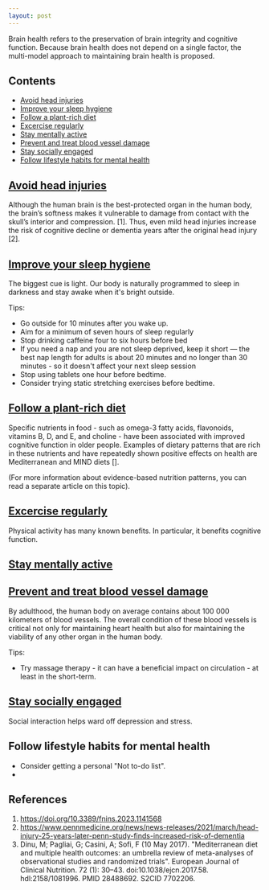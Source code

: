 ```yaml
---
layout: post
---
```


Brain health refers to the preservation of brain integrity and cognitive function. Because brain health does not depend on a single factor, the multi-model approach to maintaining brain health is proposed. 

## Contents
- [Avoid head injuries](#avoid-head-injuries)
- [Improve your sleep hygiene](#improve-your-sleep-hygiene)
- [Follow a plant-rich diet](#follow-a-plant-rich-diet)
- [Excercise regularly](#excercice-regularly)
- [Stay mentally active](#the-middle)
- [Prevent and treat blood vessel damage](#the-end)
- [Stay socially engaged](#stay-socially-engaged)
- [Follow lifestyle habits for mental health](#follow-lifestyle-habits-for-mental-health)

## [Avoid head injuries](#avoid-head-injuries)

Although the human brain is the best-protected organ in the human body, the brain’s softness makes it vulnerable to damage from contact with the skull’s interior and compression. [1]. Thus, even mild head injuries increase the risk of cognitive decline or dementia years after the original head injury [2].


## [Improve your sleep hygiene](#get-in-touch-with-your-circadian-rhythm)

The biggest cue is light. Our body is naturally programmed to sleep in darkness and stay awake when it's bright outside.

Tips:
-   Go outside for 10 minutes after you wake up.
-   Aim for a minimum of seven hours of sleep regularly
-   Stop drinking caffeine four to six hours before bed
-   If you need a nap and you are not sleep deprived, keep it short — the best nap length for adults is about 20 minutes and no longer than 30 minutes - so it doesn't affect your next sleep session
-   Stop using tablets one hour before bedtime.
-   Consider trying static stretching exercises before bedtime.
  

## [Follow a plant-rich diet](#[Follow-Mediterranean-diet)

Specific nutrients in food - such as omega-3 fatty acids, flavonoids, vitamins B, D, and E, and choline - have been associated with improved cognitive function in older people. Examples of dietary patterns that are rich in these nutrients and have repeatedly shown positive effects on health are Mediterranean and MIND diets []. 

(For more information about evidence-based nutrition patterns, you can read a separate article on this topic).


## [Excercise regularly](#excercice-regularly)

Physical activity has many known benefits. In particular, it benefits cognitive function.


## [Stay mentally active](#the-middle)




## [Prevent and treat blood vessel damage](#the-middle)

By adulthood, the human body on average contains about 100 000 kilometers of blood vessels. The overall condition of these blood vessels is critical not only for maintaining heart health but also for maintaining the viability of any other organ in the human body.

Tips:
-   Try massage therapy - it can have a beneficial impact on circulation - at least in the short-term.


## [Stay socially engaged](#the-middle)

Social interaction helps ward off depression and stress.


## Follow lifestyle habits for mental health

-   Consider getting a personal "Not to-do list".
-   


## References
1.   https://doi.org/10.3389/fnins.2023.1141568
2.   https://www.pennmedicine.org/news/news-releases/2021/march/head-injury-25-years-later-penn-study-finds-increased-risk-of-dementia
3.   Dinu, M; Pagliai, G; Casini, A; Sofi, F (10 May 2017). "Mediterranean diet and multiple health outcomes: an umbrella review of meta-analyses of observational studies and randomized trials". European Journal of Clinical Nutrition. 72 (1): 30–43. doi:10.1038/ejcn.2017.58. hdl:2158/1081996. PMID 28488692. S2CID 7702206.


